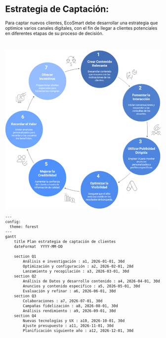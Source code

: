 # Estrategia de Captación:

<p class="texto-justificado">
Para captar nuevos clientes, EcoSmart debe desarrollar una estrategia que optimice varios canales digitales, con el fin de llegar a clientes potenciales en diferentes etapas de su proceso de decisión.
</p>
</br>

![alt text](image-3.png)

```mermaid
---
config:
  theme: forest
---
gantt
    title Plan estrategia de captación de clientes
    dateFormat  YYYY-MM-DD

    section Q1
        Análisis e investigación : a1, 2026-01-01, 30d
        Optimización y configuración : a2, 2026-02-01, 28d
        Lanzamiento y recopilación : a3, 2026-03-01, 30d
    section Q2
        Análisis de Datos y desarrollo contenido : a4, 2026-04-01, 30d
        Anuncios y contenido especifico : a5, 2026-05-01, 30d
        Evaluación y refinar : a6, 2026-06-01, 30d
    section Q3
        Colaboraciones : a7, 2026-07-01, 30d
        Campañas fidelización : a8, 2026-08-01, 30d
        Análisis rendimiento : a9, 2026-09-01, 30d
    section Q4
        Nuevas tecnologías y UX : a10, 2026-10-01, 30d
        Ajuste presupuesto : a11, 2026-11-01, 30d
        Planificación siguiente año : a12, 2026-12-01, 30d
```